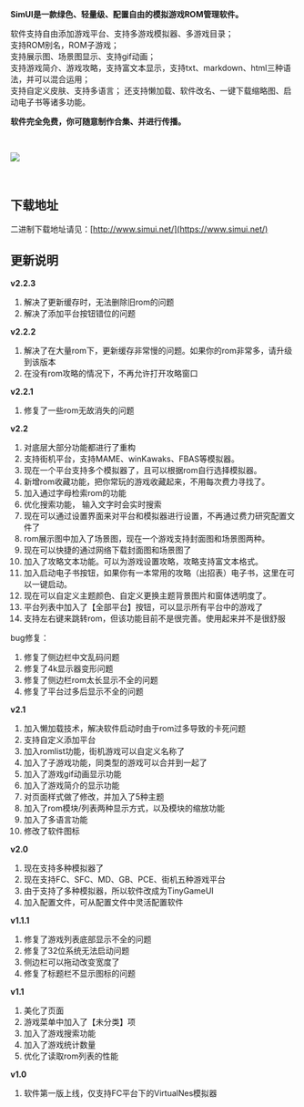 **SimUI是一款绿色、轻量级、配置自由的模拟游戏ROM管理软件。**

软件支持自由添加游戏平台、支持多游戏模拟器、多游戏目录；  
支持ROM别名，ROM子游戏；  
支持展示图、场景图显示、支持gif动画；  
支持游戏简介、游戏攻略，支持富文本显示，支持txt、markdown、html三种语法，并可以混合运用；  
支持自定义皮肤、支持多语言；
还支持懒加载、软件改名、一键下载缩略图、启动电子书等诸多功能。

**软件完全免费，你可随意制作合集、并进行传播。**

&nbsp;

![](images/logo.jpg)

&nbsp;
## 下载地址

二进制下载地址请见：[http://www.simui.net/](https://www.simui.net/)

## 更新说明

**v2.2.3**

1. 解决了更新缓存时，无法删除旧rom的问题
2. 解决了添加平台按钮错位的问题

**v2.2.2**

1. 解决了在大量rom下，更新缓存非常慢的问题。如果你的rom非常多，请升级到该版本
2. 在没有rom攻略的情况下，不再允许打开攻略窗口

**v2.2.1**

1. 修复了一些rom无故消失的问题

**v2.2**

1. 对底层大部分功能都进行了重构
2. 支持街机平台，支持MAME、winKawaks、FBAS等模拟器。
3. 现在一个平台支持多个模拟器了，且可以根据rom自行选择模拟器。
4. 新增rom收藏功能，把你常玩的游戏收藏起来，不用每次费力寻找了。
5. 加入通过字母检索rom的功能
6. 优化搜索功能， 输入文字时会实时搜索
7. 现在可以通过设置界面来对平台和模拟器进行设置，不再通过费力研究配置文件了
8. rom展示图中加入了场景图，现在一个游戏支持封面图和场景图两种。
9. 现在可以快捷的通过网络下载封面图和场景图了
10. 加入了攻略文本功能。可以为游戏设置攻略，攻略支持富文本格式。
11. 加入启动电子书按钮，如果你有一本常用的攻略（出招表）电子书，这里在可以一键启动。
12. 现在可以自定义主题颜色、自定义更换主题背景图片和窗体透明度了。
13. 平台列表中加入了【全部平台】按钮，可以显示所有平台中的游戏了
14. 支持左右键来跳转rom，但该功能目前不是很完善。使用起来并不是很舒服

bug修复：

1. 修复了侧边栏中文乱码问题
2. 修复了4k显示器变形问题
3. 修复了侧边栏rom太长显示不全的问题
4. 修复了平台过多后显示不全的问题

**v2.1**

1. 加入懒加载技术，解决软件启动时由于rom过多导致的卡死问题
2. 支持自定义添加平台
3. 加入romlist功能，街机游戏可以自定义名称了
4. 加入了子游戏功能，同类型的游戏可以合并到一起了
5. 加入了游戏gif动画显示功能
6. 加入了游戏简介的显示功能
7. 对页面样式做了修改，并加入了5种主题
8. 加入了rom模块/列表两种显示方式，以及模块的缩放功能
9. 加入了多语言功能
10. 修改了软件图标

**v2.0**

1. 现在支持多种模拟器了
2. 现在支持FC、SFC、MD、GB、PCE、街机五种游戏平台
3. 由于支持了多种模拟器，所以软件改成为TinyGameUI
4. 加入配置文件，可从配置文件中灵活配置软件

**v1.1.1**

1. 修复了游戏列表底部显示不全的问题
2. 修复了32位系统无法启动问题
3. 侧边栏可以拖动改变宽度了
4. 修复了标题栏不显示图标的问题

**v1.1**

1. 美化了页面
2. 游戏菜单中加入了【未分类】项
3. 加入了游戏搜索功能
4. 加入了游戏统计数量
5. 优化了读取rom列表的性能

**v1.0**

1. 软件第一版上线，仅支持FC平台下的VirtualNes模拟器
